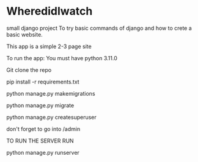 # WheredidIwatch

small django project To try basic commands of django and how to crete a basic website.

This app is a simple 2-3 page site

To run the app:
You must have python 3.11.0

Git clone the repo

pip install -r requirements.txt

python manage.py makemigrations

python manage.py migrate

python manage.py createsuperuser

don't forget to go into /admin

TO RUN THE SERVER RUN 

python manage.py runserver
